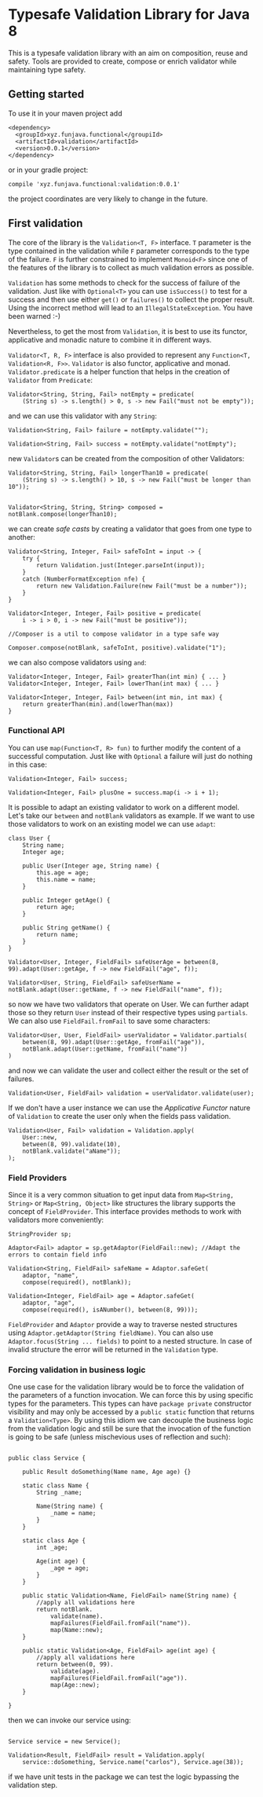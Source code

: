 # Typesafe Validation Library for Java 8

This is a typesafe validation library with an aim on composition, reuse and safety. Tools are provided to create, compose or enrich validator while maintaining type safety. 

## Getting started 

To use it in your maven project add
```
<dependency>
  <groupId>xyz.funjava.functional</groupiId>
  <artifactId>validation</artifactId>
  <version>0.0.1</version>
</dependency>
```

or in your gradle project:
```
compile 'xyz.funjava.functional:validation:0.0.1'
```

the project coordinates are very likely to change in the future.

## First validation

The core of the library is the `Validation<T, F>` interface. `T` parameter is the type contained in the validation while `F` parameter corresponds to the type of the failure. `F` is further constrained to implement `Monoid<F>` since one of the features of the library is to collect as much validation errors as possible. 

`Validation` has some methods to check for the success of failure of the validation. Just like with `Optional<T>` you can use `isSuccess()` to test for a success and then use either `get()` or `failures()` to collect the proper result. Using the incorrect method will lead to an `IllegalStateException`. You have been warned :-)

Nevertheless, to get the most from `Validation`, it is best to use its functor, applicative and monadic nature to combine it in different ways. 

`Validator<T, R, F>` interface is also provided to represent any `Function<T, Validation<R, F>>`. `Validator` is also functor, applicative and monad. `Validator.predicate` is a helper function that helps in the creation of `Validator` from `Predicate`:
```
Validator<String, String, Fail> notEmpty = predicate(
    (String s) -> s.length() > 0, s -> new Fail("must not be empty"));
```

and we can use this validator with any `String`:

```
Validation<String, Fail> failure = notEmpty.validate("");

Validation<String, Fail> success = notEmpty.validate("notEmpty");
```

new `Validator`s can be created from the composition of other Validators:
```
Validator<String, String, Fail> longerThan10 = predicate(
    (String s) -> s.length() > 10, s -> new Fail("must be longer than 10"));
    
    
Validator<String, String, String> composed = notBlank.compose(longerThan10);
```

we can create _safe casts_ by creating a validator that goes from one type to another:

```
Validator<String, Integer, Fail> safeToInt = input -> {
    try {
        return Validation.just(Integer.parseInt(input));
    }
    catch (NumberFormatException nfe) {
        return new Validation.Failure(new Fail("must be a number"));
    }
}

Validator<Integer, Integer, Fail> positive = predicate(
    i -> i > 0, i -> new Fail("must be positive"));
    
//Composer is a util to compose validator in a type safe way

Composer.compose(notBlank, safeToInt, positive).validate("1");
```

we can also compose validators using `and`:

```
Validator<Integer, Integer, Fail> greaterThan(int min) { ... }
Validator<Integer, Integer, Fail> lowerThan(int max) { ... }

Validator<Integer, Integer, Fail> between(int min, int max) {
    return greaterThan(min).and(lowerThan(max))
}
```

### Functional API

You can use `map(Function<T, R> fun)` to further modify the content of a successful computation. Just like with `Optional` a failure will just do nothing in this case:

``` 
Validation<Integer, Fail> success;

Validation<Integer, Fail> plusOne = success.map(i -> i + 1);
```

It is possible to adapt an existing validator to work on a different model. Let's take our `between` and `notBlank` validators as example. If we want to use those validators to work on an existing model we can use `adapt`:

```
class User {
    String name;
	Integer age;

	public User(Integer age, String name) {
		this.age = age;
		this.name = name;
	}
	
    public Integer getAge() {
		return age;
	}

	public String getName() {
		return name;
	}
}

Validator<User, Integer, FieldFail> safeUserAge = between(8, 99).adapt(User::getAge, f -> new FieldFail("age", f));

Validator<User, String, FieldFail> safeUserName = notBlank.adapt(User::getName, f -> new FieldFail("name", f));
```

so now we have two validators that operate on User. We can further adapt those so they return `User` instead of their respective types using `partials`. We can also use `FieldFail.fromFail` to save some characters:

```
Validator<User, User, FieldFail> userValidator = Validator.partials(
    between(8, 99).adapt(User::getAge, fromFail("age")),
	notBlank.adapt(User::getName, fromFail("name"))
)
```

and now we can validate the user and collect either the result or the set of failures. 

```
Validation<User, FieldFail> validation = userValidator.validate(user);
```

If we don't have a user instance we can use the _Applicative Functor_ nature of `Validation` to create the user only when the fields pass validation.

```
Validation<User, Fail> validation = Validation.apply(
	User::new, 
	between(8, 99).validate(10),
	notBlank.validate("aName"));
);
```

### Field Providers 

Since it is a very common situation to get input data from `Map<String, String>` or `Map<String, Object>` like structures the library supports the concept of `FieldProvider`. This interface provides methods to work with validators more conveniently:

```
StringProvider sp;

Adaptor<Fail> adaptor = sp.getAdaptor(FieldFail::new); //Adapt the errors to contain field info

Validation<String, FieldFail> safeName = Adaptor.safeGet(
    adaptor, "name", 
	compose(required(), notBlank));
	
Validation<Integer, FieldFail> age = Adaptor.safeGet(
	adaptor, "age", 
	compose(required(), isANumber(), between(8, 99)));

```

`FieldProvider` and `Adaptor` provide a way to traverse nested structures using `Adaptor.getAdaptor(String fieldName)`. You can also use `Adaptor.focus(String ... fields)` to point to a nested structure. In case of invalid structure the error will be returned in the `Validation` type. 


### Forcing validation in business logic

One use case for the validation library would be to force the validation of the parameters of a function invocation. We can force this by using specific types for the parameters. This types can have `package private` constructor visibility and may only be accessed by a `public static` function that returns a `Validation<Type>`. By using this idiom we can decouple the business logic from the validation logic and still be sure that the invocation of the function is going to be safe (unless mischevious uses of reflection and such):

```

public class Service {

	public Result doSomething(Name name, Age age) {}
	
	static class Name {
		String _name;
		
		Name(String name) {
			_name = name;
		}
	}
	
	static class Age {
		int _age;
		
		Age(int age) {
			_age = age;
		}
	}
	
	public static Validation<Name, FieldFail> name(String name) {
		//apply all validations here
		return notBlank.
			validate(name).
			mapFailures(FieldFail.fromFail("name")).
			map(Name::new);
	}
	
	public static Validation<Age, FieldFail> age(int age) {
		//apply all validations here
		return between(0, 99).
			validate(age).
			mapFailures(FieldFail.fromFail("age")).
			map(Age::new);
	}
	
}

```

then we can invoke our service using: 

```

Service service = new Service();

Validation<Result, FieldFail> result = Validation.apply(
	service::doSomething, Service.name("carlos"), Service.age(38));

```

if we have unit tests in the package we can test the logic bypassing the validation step. 
